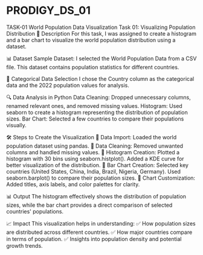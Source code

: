 # PRODIGY_DS_01
TASK-01
World Population Data Visualization
Task 01: Visualizing Population Distribution
📄 Description
For this task, I was assigned to create a histogram and a bar chart to visualize the world population distribution using a dataset.


📊 Dataset
Sample Dataset: I selected the World Population Data from a CSV file. This dataset contains population statistics for different countries.


📌 Categorical Data Selection
I chose the Country column as the categorical data and the 2022 population values for analysis.


🔍 Data Analysis in Python
Data Cleaning: Dropped unnecessary columns, renamed relevant ones, and removed missing values.
Histogram: Used seaborn to create a histogram representing the distribution of population sizes.
Bar Chart: Selected a few countries to compare their populations visually.


🛠 Steps to Create the Visualization
🔹 Data Import: Loaded the world population dataset using pandas.
🔹 Data Cleaning: Removed unwanted columns and handled missing values.
🔹 Histogram Creation:
Plotted a histogram with 30 bins using seaborn.histplot().
Added a KDE curve for better visualization of the distribution.
🔹 Bar Chart Creation:
Selected key countries (United States, China, India, Brazil, Nigeria, Germany).
Used seaborn.barplot() to compare their population sizes.
🔹 Chart Customization: Added titles, axis labels, and color palettes for clarity.


📊 Output
The histogram effectively shows the distribution of population sizes, while the bar chart provides a direct comparison of selected countries' populations.


📈 Impact
This visualization helps in understanding:
✅ How population sizes are distributed across different countries.
✅ How major countries compare in terms of population.
✅ Insights into population density and potential growth trends.
